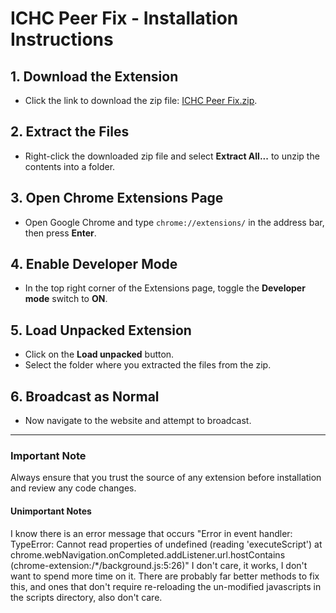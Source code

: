 # ICHC Peer Fix - Installation Instructions

## 1. Download the Extension
- Click the link to download the zip file: [ICHC Peer Fix.zip](https://github.com/sardistic/ICHC-Peer-Fix/blob/main/ICHC%20Peer%20Fix.zip).

## 2. Extract the Files
- Right-click the downloaded zip file and select **Extract All...** to unzip the contents into a folder.

## 3. Open Chrome Extensions Page
- Open Google Chrome and type `chrome://extensions/` in the address bar, then press **Enter**.

## 4. Enable Developer Mode
- In the top right corner of the Extensions page, toggle the **Developer mode** switch to **ON**.

## 5. Load Unpacked Extension
- Click on the **Load unpacked** button.
- Select the folder where you extracted the files from the zip.

## 6. Broadcast as Normal
- Now navigate to the website and attempt to broadcast.

---

### Important Note
Always ensure that you trust the source of any extension before installation and review any code changes.


#### Unimportant Notes
I know there is an error message that occurs "Error in event handler: TypeError: Cannot read properties of undefined (reading 'executeScript') at chrome.webNavigation.onCompleted.addListener.url.hostContains (chrome-extension:/*/background.js:5:26)"
I don't care, it works, I don't want to spend more time on it.
There are probably far better methods to fix this, and ones that don't require re-reloading the un-modified javascripts in the scripts directory, also don't care.
